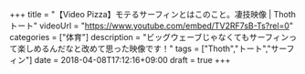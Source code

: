 +++
title =  "【Video Pizza】モテるサーフィンとはこのこと。凄技映像 | Thothトート"
videoUrl = "https://www.youtube.com/embed/TV2RF7sB-Ts?rel=0"
categories = ["体育"]
description = "ビッグウェーブじゃなくてもサーフィンって楽しめるんだなと改めて思った映像です！"
tags = ["Thoth","トート","サーフィン"]
date = 2018-04-08T17:12:16+09:00
draft = true
+++

